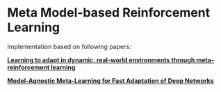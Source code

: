 # Meta Model-based Reinforcement Learning

Implementation based on following papers:

[**Learning to adapt in dynamic, real-world environments through meta-reinforcement learning**](https://arxiv.org/abs/1803.11347)

[**Model-Agnostic Meta-Learning for Fast Adaptation of Deep Networks**](https://arxiv.org/pdf/1703.03400.pdf)
